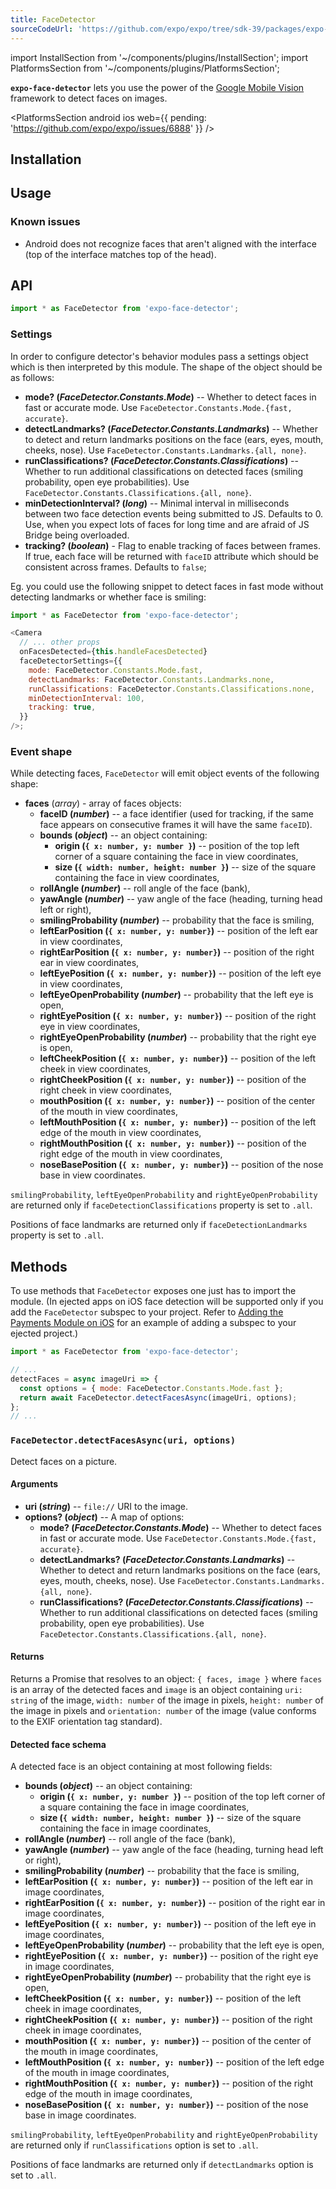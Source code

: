 ```yaml
---
title: FaceDetector
sourceCodeUrl: 'https://github.com/expo/expo/tree/sdk-39/packages/expo-face-detector'
---
```


import InstallSection from '~/components/plugins/InstallSection';
import PlatformsSection from '~/components/plugins/PlatformsSection';

**`expo-face-detector`** lets you use the power of the [Google Mobile Vision](https://developers.google.com/vision/face-detection-concepts) framework to detect faces on images.

<PlatformsSection android ios web={{ pending: 'https://github.com/expo/expo/issues/6888' }} />

## Installation

<InstallSection packageName="expo-face-detector" />

## Usage

### Known issues

- Android does not recognize faces that aren't aligned with the interface (top of the interface matches top of the head).

## API

```js
import * as FaceDetector from 'expo-face-detector';
```

### Settings

In order to configure detector's behavior modules pass a settings object which is then interpreted by this module. The shape of the object should be as follows:

- **mode? (_FaceDetector.Constants.Mode_)** -- Whether to detect faces in fast or accurate mode. Use `FaceDetector.Constants.Mode.{fast, accurate}`.
- **detectLandmarks? (_FaceDetector.Constants.Landmarks_)** -- Whether to detect and return landmarks positions on the face (ears, eyes, mouth, cheeks, nose). Use `FaceDetector.Constants.Landmarks.{all, none}`.
- **runClassifications? (_FaceDetector.Constants.Classifications_)** -- Whether to run additional classifications on detected faces (smiling probability, open eye probabilities). Use `FaceDetector.Constants.Classifications.{all, none}`.
- **minDetectionInterval? (_long_)** -- Minimal interval in milliseconds between two face detection events being submitted to JS. Defaults to 0. Use, when you expect lots of faces for long time and are afraid of JS Bridge being overloaded.
- **tracking? (_boolean_)** - Flag to enable tracking of faces between frames. If true, each face will be returned with `faceID` attribute which should be consistent across frames. Defaults to `false`;

Eg. you could use the following snippet to detect faces in fast mode without detecting landmarks or whether face is smiling:

```js
import * as FaceDetector from 'expo-face-detector';

<Camera
  // ... other props
  onFacesDetected={this.handleFacesDetected}
  faceDetectorSettings={{
    mode: FaceDetector.Constants.Mode.fast,
    detectLandmarks: FaceDetector.Constants.Landmarks.none,
    runClassifications: FaceDetector.Constants.Classifications.none,
    minDetectionInterval: 100,
    tracking: true,
  }}
/>;
```

### Event shape

While detecting faces, `FaceDetector` will emit object events of the following shape:

- **faces** (_array_) - array of faces objects:
  - **faceID (_number_)** -- a face identifier (used for tracking, if the same face appears on consecutive frames it will have the same `faceID`).
  - **bounds (_object_)** -- an object containing:
    - **origin (`{ x: number, y: number }`)** -- position of the top left corner of a square containing the face in view coordinates,
    - **size (`{ width: number, height: number }`)** -- size of the square containing the face in view coordinates,
  - **rollAngle (_number_)** -- roll angle of the face (bank),
  - **yawAngle (_number_)** -- yaw angle of the face (heading, turning head left or right),
  - **smilingProbability (_number_)** -- probability that the face is smiling,
  - **leftEarPosition (`{ x: number, y: number}`)** -- position of the left ear in view coordinates,
  - **rightEarPosition (`{ x: number, y: number}`)** -- position of the right ear in view coordinates,
  - **leftEyePosition (`{ x: number, y: number}`)** -- position of the left eye in view coordinates,
  - **leftEyeOpenProbability (_number_)** -- probability that the left eye is open,
  - **rightEyePosition (`{ x: number, y: number}`)** -- position of the right eye in view coordinates,
  - **rightEyeOpenProbability (_number_)** -- probability that the right eye is open,
  - **leftCheekPosition (`{ x: number, y: number}`)** -- position of the left cheek in view coordinates,
  - **rightCheekPosition (`{ x: number, y: number}`)** -- position of the right cheek in view coordinates,
  - **mouthPosition (`{ x: number, y: number}`)** -- position of the center of the mouth in view coordinates,
  - **leftMouthPosition (`{ x: number, y: number}`)** -- position of the left edge of the mouth in view coordinates,
  - **rightMouthPosition (`{ x: number, y: number}`)** -- position of the right edge of the mouth in view coordinates,
  - **noseBasePosition (`{ x: number, y: number}`)** -- position of the nose base in view coordinates.

`smilingProbability`, `leftEyeOpenProbability` and `rightEyeOpenProbability` are returned only if `faceDetectionClassifications` property is set to `.all`.

Positions of face landmarks are returned only if `faceDetectionLandmarks` property is set to `.all`.

## Methods

To use methods that `FaceDetector` exposes one just has to import the module. (In ejected apps on iOS face detection will be supported only if you add the `FaceDetector` subspec to your project. Refer to [Adding the Payments Module on iOS](payments.md#adding-the-payments-module-on-ios) for an example of adding a subspec to your ejected project.)

```javascript
import * as FaceDetector from 'expo-face-detector';

// ...
detectFaces = async imageUri => {
  const options = { mode: FaceDetector.Constants.Mode.fast };
  return await FaceDetector.detectFacesAsync(imageUri, options);
};
// ...
```

### `FaceDetector.detectFacesAsync(uri, options)`

Detect faces on a picture.

#### Arguments

- **uri (_string_)** -- `file://` URI to the image.
- **options? (_object_)** -- A map of options:
  - **mode? (_FaceDetector.Constants.Mode_)** -- Whether to detect faces in fast or accurate mode. Use `FaceDetector.Constants.Mode.{fast, accurate}`.
  - **detectLandmarks? (_FaceDetector.Constants.Landmarks_)** -- Whether to detect and return landmarks positions on the face (ears, eyes, mouth, cheeks, nose). Use `FaceDetector.Constants.Landmarks.{all, none}`.
  - **runClassifications? (_FaceDetector.Constants.Classifications_)** -- Whether to run additional classifications on detected faces (smiling probability, open eye probabilities). Use `FaceDetector.Constants.Classifications.{all, none}`.

#### Returns

Returns a Promise that resolves to an object: `{ faces, image }` where `faces` is an array of the detected faces and `image` is an object containing `uri: string` of the image, `width: number` of the image in pixels, `height: number` of the image in pixels and `orientation: number` of the image (value conforms to the EXIF orientation tag standard).

#### Detected face schema

A detected face is an object containing at most following fields:

- **bounds (_object_)** -- an object containing:
  - **origin (`{ x: number, y: number }`)** -- position of the top left corner of a square containing the face in image coordinates,
  - **size (`{ width: number, height: number }`)** -- size of the square containing the face in image coordinates,
- **rollAngle (_number_)** -- roll angle of the face (bank),
- **yawAngle (_number_)** -- yaw angle of the face (heading, turning head left or right),
- **smilingProbability (_number_)** -- probability that the face is smiling,
- **leftEarPosition (`{ x: number, y: number}`)** -- position of the left ear in image coordinates,
- **rightEarPosition (`{ x: number, y: number}`)** -- position of the right ear in image coordinates,
- **leftEyePosition (`{ x: number, y: number}`)** -- position of the left eye in image coordinates,
- **leftEyeOpenProbability (_number_)** -- probability that the left eye is open,
- **rightEyePosition (`{ x: number, y: number}`)** -- position of the right eye in image coordinates,
- **rightEyeOpenProbability (_number_)** -- probability that the right eye is open,
- **leftCheekPosition (`{ x: number, y: number}`)** -- position of the left cheek in image coordinates,
- **rightCheekPosition (`{ x: number, y: number}`)** -- position of the right cheek in image coordinates,
- **mouthPosition (`{ x: number, y: number}`)** -- position of the center of the mouth in image coordinates,
- **leftMouthPosition (`{ x: number, y: number}`)** -- position of the left edge of the mouth in image coordinates,
- **rightMouthPosition (`{ x: number, y: number}`)** -- position of the right edge of the mouth in image coordinates,
- **noseBasePosition (`{ x: number, y: number}`)** -- position of the nose base in image coordinates.

`smilingProbability`, `leftEyeOpenProbability` and `rightEyeOpenProbability` are returned only if `runClassifications` option is set to `.all`.

Positions of face landmarks are returned only if `detectLandmarks` option is set to `.all`.

#
